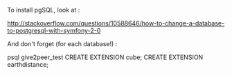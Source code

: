 To install pgSQL, look at :

http://stackoverflow.com/questions/10588646/how-to-change-a-database-to-postgresql-with-symfony-2-0

And don't forget (for each database!) :

psql give2peer_test
CREATE EXTENSION cube;
CREATE EXTENSION earthdistance;